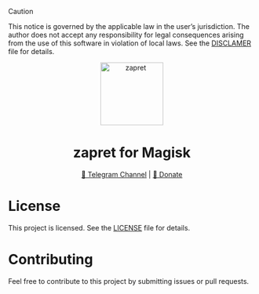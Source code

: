 > [!CAUTION]
> This notice is governed by the applicable law in the user’s jurisdiction. The author does not accept any responsibility for legal consequences arising from the use of this software in violation of local laws. See the [DISCLAMER](https://github.com/sevcator/zapret-magisk/blob/main/DISCLAMER) file for details.

<p align="center">
  <img src="https://github.com/sevcator/zapret-magisk/blob/main/icon.png?raw=true" 
       alt="zapret" 
       width="128" 
       height="128">
</p>

<h1 align="center">zapret for Magisk</h1>

<div align="center">
  <a href="https://t.me/sevcator/921">📢 Telegram Channel</a> | 
  <a href="https://t.me/sevcator/909">💸 Donate</a>
</div>

# License
This project is licensed. See the [LICENSE](https://github.com/sevcator/zapret-magisk/blob/main/LICENSE) file for details.

# Contributing
Feel free to contribute to this project by submitting issues or pull requests.
